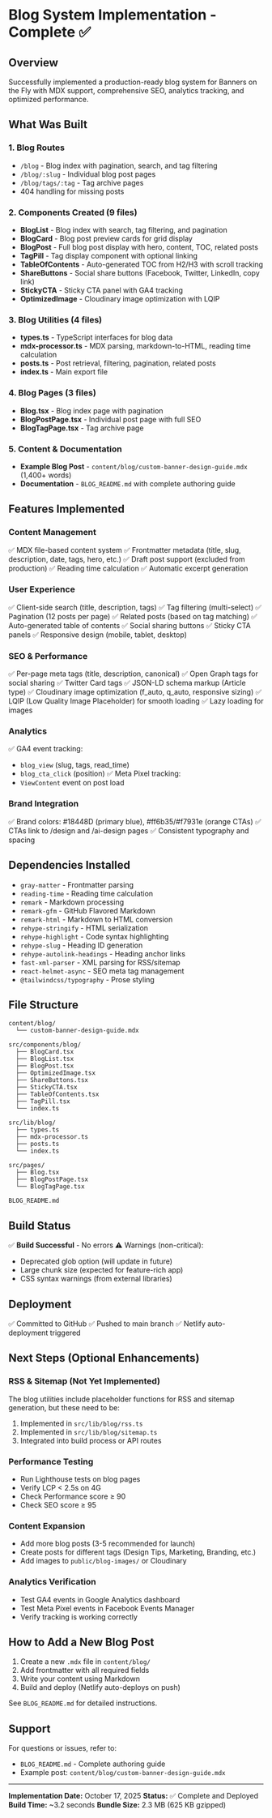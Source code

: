 # Blog System Implementation - Complete ✅

## Overview
Successfully implemented a production-ready blog system for Banners on the Fly with MDX support, comprehensive SEO, analytics tracking, and optimized performance.

## What Was Built

### 1. Blog Routes
- `/blog` - Blog index with pagination, search, and tag filtering
- `/blog/:slug` - Individual blog post pages
- `/blog/tags/:tag` - Tag archive pages
- 404 handling for missing posts

### 2. Components Created (9 files)
- **BlogList** - Blog index with search, tag filtering, and pagination
- **BlogCard** - Blog post preview cards for grid display
- **BlogPost** - Full blog post display with hero, content, TOC, related posts
- **TagPill** - Tag display component with optional linking
- **TableOfContents** - Auto-generated TOC from H2/H3 with scroll tracking
- **ShareButtons** - Social share buttons (Facebook, Twitter, LinkedIn, copy link)
- **StickyCTA** - Sticky CTA panel with GA4 tracking
- **OptimizedImage** - Cloudinary image optimization with LQIP

### 3. Blog Utilities (4 files)
- **types.ts** - TypeScript interfaces for blog data
- **mdx-processor.ts** - MDX parsing, markdown-to-HTML, reading time calculation
- **posts.ts** - Post retrieval, filtering, pagination, related posts
- **index.ts** - Main export file

### 4. Blog Pages (3 files)
- **Blog.tsx** - Blog index page with pagination
- **BlogPostPage.tsx** - Individual post page with full SEO
- **BlogTagPage.tsx** - Tag archive page

### 5. Content & Documentation
- **Example Blog Post** - `content/blog/custom-banner-design-guide.mdx` (1,400+ words)
- **Documentation** - `BLOG_README.md` with complete authoring guide

## Features Implemented

### Content Management
✅ MDX file-based content system
✅ Frontmatter metadata (title, slug, description, date, tags, hero, etc.)
✅ Draft post support (excluded from production)
✅ Reading time calculation
✅ Automatic excerpt generation

### User Experience
✅ Client-side search (title, description, tags)
✅ Tag filtering (multi-select)
✅ Pagination (12 posts per page)
✅ Related posts (based on tag matching)
✅ Auto-generated table of contents
✅ Social sharing buttons
✅ Sticky CTA panels
✅ Responsive design (mobile, tablet, desktop)

### SEO & Performance
✅ Per-page meta tags (title, description, canonical)
✅ Open Graph tags for social sharing
✅ Twitter Card tags
✅ JSON-LD schema markup (Article type)
✅ Cloudinary image optimization (f_auto, q_auto, responsive sizing)
✅ LQIP (Low Quality Image Placeholder) for smooth loading
✅ Lazy loading for images

### Analytics
✅ GA4 event tracking:
  - `blog_view` (slug, tags, read_time)
  - `blog_cta_click` (position)
✅ Meta Pixel tracking:
  - `ViewContent` event on post load

### Brand Integration
✅ Brand colors: #18448D (primary blue), #ff6b35/#f7931e (orange CTAs)
✅ CTAs link to /design and /ai-design pages
✅ Consistent typography and spacing

## Dependencies Installed
- `gray-matter` - Frontmatter parsing
- `reading-time` - Reading time calculation
- `remark` - Markdown processing
- `remark-gfm` - GitHub Flavored Markdown
- `remark-html` - Markdown to HTML conversion
- `rehype-stringify` - HTML serialization
- `rehype-highlight` - Code syntax highlighting
- `rehype-slug` - Heading ID generation
- `rehype-autolink-headings` - Heading anchor links
- `fast-xml-parser` - XML parsing for RSS/sitemap
- `react-helmet-async` - SEO meta tag management
- `@tailwindcss/typography` - Prose styling

## File Structure
```
content/blog/
  └── custom-banner-design-guide.mdx

src/components/blog/
  ├── BlogCard.tsx
  ├── BlogList.tsx
  ├── BlogPost.tsx
  ├── OptimizedImage.tsx
  ├── ShareButtons.tsx
  ├── StickyCTA.tsx
  ├── TableOfContents.tsx
  ├── TagPill.tsx
  └── index.ts

src/lib/blog/
  ├── types.ts
  ├── mdx-processor.ts
  ├── posts.ts
  └── index.ts

src/pages/
  ├── Blog.tsx
  ├── BlogPostPage.tsx
  └── BlogTagPage.tsx

BLOG_README.md
```

## Build Status
✅ **Build Successful** - No errors
⚠️ Warnings (non-critical):
  - Deprecated glob option (will update in future)
  - Large chunk size (expected for feature-rich app)
  - CSS syntax warnings (from external libraries)

## Deployment
✅ Committed to GitHub
✅ Pushed to main branch
✅ Netlify auto-deployment triggered

## Next Steps (Optional Enhancements)

### RSS & Sitemap (Not Yet Implemented)
The blog utilities include placeholder functions for RSS and sitemap generation, but these need to be:
1. Implemented in `src/lib/blog/rss.ts`
2. Implemented in `src/lib/blog/sitemap.ts`
3. Integrated into build process or API routes

### Performance Testing
- Run Lighthouse tests on blog pages
- Verify LCP < 2.5s on 4G
- Check Performance score ≥ 90
- Check SEO score ≥ 95

### Content Expansion
- Add more blog posts (3-5 recommended for launch)
- Create posts for different tags (Design Tips, Marketing, Branding, etc.)
- Add images to `public/blog-images/` or Cloudinary

### Analytics Verification
- Test GA4 events in Google Analytics dashboard
- Test Meta Pixel events in Facebook Events Manager
- Verify tracking is working correctly

## How to Add a New Blog Post

1. Create a new `.mdx` file in `content/blog/`
2. Add frontmatter with all required fields
3. Write your content using Markdown
4. Build and deploy (Netlify auto-deploys on push)

See `BLOG_README.md` for detailed instructions.

## Support
For questions or issues, refer to:
- `BLOG_README.md` - Complete authoring guide
- Example post: `content/blog/custom-banner-design-guide.mdx`

---

**Implementation Date:** October 17, 2025
**Status:** ✅ Complete and Deployed
**Build Time:** ~3.2 seconds
**Bundle Size:** 2.3 MB (625 KB gzipped)
